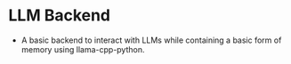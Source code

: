# LLM Backend

- A basic backend to interact with LLMs while containing a basic form of memory using llama-cpp-python.